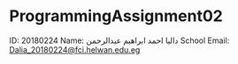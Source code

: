 # ProgrammingAssignment02
ID: 20180224
Name: داليا احمد ابراهيم عبدالرحمن
School Email: Dalia_20180224@fci.helwan.edu.eg
